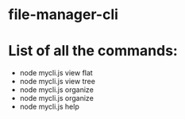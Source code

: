# file-manager-cli

# List of all the commands:

- node mycli.js view <dir-name> flat
- node mycli.js view <dir-name> tree
- node mycli.js organize <dir-name>
- node mycli.js organize
- node mycli.js help
